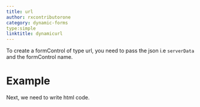 ```yaml
---
title: url
author: rxcontributorone
category: dynamic-forms
type:simple
linktitle: dynamicurl
---
```


To create a formControl of type url, you need to pass the json i.e `serverData` and the formControl name.

# Example

<div component="app-code" key="url-complete-component"></div> 
Next, we need to write html code.
<div component="app-code" key="url-complete-html"></div> 
<div component="app-example-runner" ref-component="app-url-complete"></div>